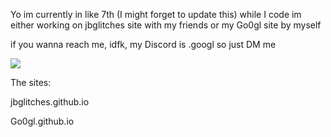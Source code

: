 Yo im currently in like 7th (I might forget to update this)
while I code im either working on jbglitches site with my friends
or my Go0gl site by myself

if you wanna reach me, idfk, my Discord is .googl so just DM me

![](https://komarev.com/ghpvc/?username=Go0gl)

<p>The sites:<p/>
<p></p>jbglitches.github.io<p/>
<p>Go0gl.github.io</p>
